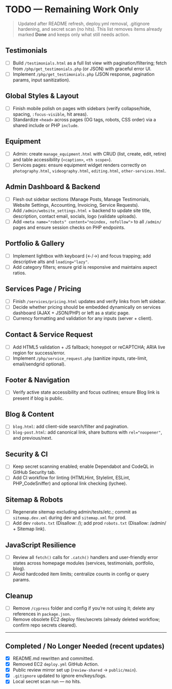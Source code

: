 # TODO — Remaining Work Only

> Updated after README refresh, deploy.yml removal, .gitignore hardening, and secret scan (no hits). This list removes items already marked **Done** and keeps only what still needs action.

## Testimonials

- [ ] Build `/testimonials.html` as a full list view with pagination/filtering; fetch from `/php/get_testimonials.php` (or JSON) with graceful error UI.
- [ ] Implement `/php/get_testimonials.php` (JSON response, pagination params, input sanitization).

## Global Styles & Layout

- [ ] Finish mobile polish on pages with sidebars (verify collapse/hide, spacing, `:focus-visible`, hit areas).
- [ ] Standardize `<head>` across pages (OG tags, robots, CSS order) via a shared include or PHP `include`.

## Equipment

- [ ] Admin: create `manage_equipment.html` with CRUD (list, create, edit, retire) and table accessibility (`<caption>`, `<th scope>`).
- [ ] Services pages: ensure equipment widget renders correctly on `photography.html`, `videography.html`, `editing.html`, `other-services.html`.

## Admin Dashboard & Backend

- [ ] Flesh out sidebar sections (Manage Posts, Manage Testimonials, Website Settings, Accounting, Invoicing, Service Requests).
- [ ] Add `/admin/website_settings.html` + backend to update site title, description, contact email, socials, logo (validate uploads).
- [ ] Add `<meta name="robots" content="noindex, nofollow">` to all `/admin/` pages and ensure session checks on PHP endpoints.

## Portfolio & Gallery

- [ ] Implement lightbox with keyboard (←/→) and focus trapping; add descriptive alts and `loading="lazy"`.
- [ ] Add category filters; ensure grid is responsive and maintains aspect ratios.

## Services Page / Pricing

- [ ] Finish `/services/pricing.html` updates and verify links from left sidebar.
- [ ] Decide whether pricing should be embedded dynamically on services dashboard (AJAX + JSON/PHP) or left as a static page.
- [ ] Currency formatting and validation for any inputs (server + client).

## Contact & Service Request

- [ ] Add HTML5 validation + JS fallback; honeypot or reCAPTCHA; ARIA live region for success/error.
- [ ] Implement `/php/service_request.php` (sanitize inputs, rate-limit, email/sendgrid optional).

## Footer & Navigation

- [ ] Verify active state accessibility and focus outlines; ensure Blog link is present if blog is public.

## Blog & Content

- [ ] `blog.html`: add client-side search/filter and pagination.
- [ ] `blog-post.html`: add canonical link, share buttons with `rel="noopener"`, and previous/next.

## Security & CI

- [ ] Keep secret scanning enabled; enable Dependabot and CodeQL in GitHub Security tab.
- [ ] Add CI workflow for linting (HTMLHint, Stylelint, ESLint, PHP_CodeSniffer) and optional link checking (lychee).

## Sitemap & Robots

- [ ] Regenerate sitemap excluding admin/tests/etc.; commit as `sitemap.dev.xml` during dev and `sitemap.xml` for prod.
- [ ] Add dev `robots.txt` (Disallow: /); add prod `robots.txt` (Disallow: /admin/ + Sitemap link).

## JavaScript Resilience

- [ ] Review all `fetch()` calls for `.catch()` handlers and user-friendly error states across homepage modules (services, testimonials, portfolio, blog).
- [ ] Avoid hardcoded item limits; centralize counts in config or query params.

## Cleanup

- [ ] Remove `/cypress` folder and config if you’re not using it; delete any references in `package.json`.
- [ ] Remove obsolete EC2 deploy files/secrets (already deleted workflow; confirm repo secrets cleared).

---

## Completed / No Longer Needed (recent updates)

- [x] README.md rewritten and committed.
- [x] Removed EC2 `deploy.yml` GitHub Action.
- [x] Public review mirror set up (`review-shared` → `public/main`).
- [x] `.gitignore` updated to ignore env/keys/logs.
- [x] Local secret scan run — no hits.